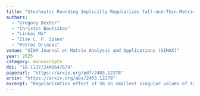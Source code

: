 ```yaml
---
title: "Stochastic Rounding Implicitly Regularizes Tall-and-Thin Matrices"
authors:
  - "Gregory Dexter"
  - "Christos Boutsikas"
  - "Linkai Ma"
  - "Ilse C. F. Ipsen"
  - "Petros Drineas"
venue: "SIAM Journal on Matrix Analysis and Applications (SIMAX)"
year: 2025
category: manuscripts
doi: "10.1137/24M1647679"
paperurl: "https://arxiv.org/pdf/2403.12278"
arxiv: "https://arxiv.org/abs/2403.12278"
excerpt: "Regularization effect of SR on smallest singular values of tall and thin matrices."
---
```

